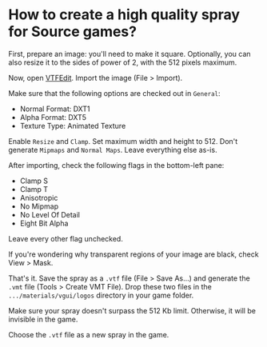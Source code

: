 # How to create a high quality spray for Source games?

First, prepare an image: you'll need to make it square. Optionally, you can also resize it
to the sides of power of 2, with the 512 pixels maximum.

Now, open [VTFEdit](https://developer.valvesoftware.com/wiki/VTFEdit). Import the image (File > Import).

Make sure that the following options are checked out in `General`:

- Normal Format: DXT1
- Alpha Format: DXT5
- Texture Type: Animated Texture

Enable `Resize` and `Clamp`. Set maximum width and height to 512. Don't generate `Mipmaps`
and `Normal Maps`. Leave everything else as-is.

After importing, check the following flags in the bottom-left pane:

- Clamp S
- Clamp T
- Anisotropic
- No Mipmap
- No Level Of Detail
- Eight Bit Alpha

Leave every other flag unchecked.

If you're wondering why transparent regions of your image are black, check View > Mask.

That's it. Save the spray as a `.vtf` file (File > Save As...) and generate the `.vmt` file
(Tools > Create VMT File). Drop these two files in the `.../materials/vgui/logos` directory
in your game folder.

Make sure your spray doesn't surpass the 512 Kb limit. Otherwise, it will be invisible in
the game.

Choose the `.vtf` file as a new spray in the game.

